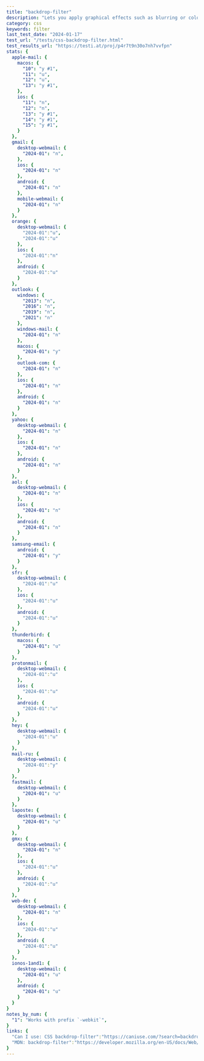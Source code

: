 ```yaml
---
title: "backdrop-filter"
description: "Lets you apply graphical effects such as blurring or color shifting to the area behind an element."
category: css
keywords: filter
last_test_date: "2024-01-17"
test_url: "/tests/css-backdrop-filter.html"
test_results_url: "https://testi.at/proj/p4r7t9n30o7nh7vvfpn"
stats: {
  apple-mail: {
    macos: {
      "10": "y #1",
      "11": "u",
      "12": "u",
      "13": "y #1",
    },
    ios: {
      "11": "n",
      "12": "n",
      "13": "y #1",
      "14": "y #1",
      "15": "y #1",
    }
  },
  gmail: {
    desktop-webmail: {
      "2024-01": "n",
    },
    ios: {
      "2024-01": "n"
    },
    android: {
      "2024-01": "n"
    },
    mobile-webmail: {
      "2024-01": "n"
    }
  },
  orange: {
    desktop-webmail: {
      "2024-01":"u",
      "2024-01":"u"
    },
    ios: {
      "2024-01":"n"
    },
    android: {
      "2024-01":"u"
    }
  },
  outlook: {
    windows: {
      "2013": "n",
      "2016": "n",
      "2019": "n",
      "2021": "n"
    },
    windows-mail: {
      "2024-01": "n"
    },
    macos: {
      "2024-01": "y"
    },
    outlook-com: {
      "2024-01": "n"
    },
    ios: {
      "2024-01": "n"
    },
    android: {
      "2024-01": "n"
    }
  },
  yahoo: {
    desktop-webmail: {
      "2024-01": "n"
    },
    ios: {
      "2024-01": "n"
    },
    android: {
      "2024-01": "n"
    }
  },
  aol: {
    desktop-webmail: {
      "2024-01": "n"
    },
    ios: {
      "2024-01": "n"
    },
    android: {
      "2024-01": "n"
    }
  },
  samsung-email: {
    android: {
      "2024-01": "y"
    }
  },
  sfr: {
    desktop-webmail: {
      "2024-01":"u"
    },
    ios: {
      "2024-01":"u"
    },
    android: {
      "2024-01":"u"
    }
  },
  thunderbird: {
    macos: {
      "2024-01": "u"
    }
  },
  protonmail: {
    desktop-webmail: {
      "2024-01":"u"
    },
    ios: {
      "2024-01":"u"
    },
    android: {
      "2024-01":"u"
    }
  },
  hey: {
    desktop-webmail: {
      "2024-01":"u"
    }
  },
  mail-ru: {
    desktop-webmail: {
      "2024-01":"y"
    }
  },
  fastmail: {
    desktop-webmail: {
      "2024-01": "u"
    }
  },
  laposte: {
    desktop-webmail: {
      "2024-01": "u"
    }
  },
  gmx: {
    desktop-webmail: {
      "2024-01": "n"
    },
    ios: {
      "2024-01":"u"
    },
    android: {
      "2024-01":"u"
    }
  },
  web-de: {
    desktop-webmail: {
      "2024-01": "n"
    },
    ios: {
      "2024-01":"u"
    },
    android: {
      "2024-01":"u"
    }
  },
  ionos-1and1: {
    desktop-webmail: {
      "2024-01": "u"
    },
    android: {
      "2024-01": "u"
    }
  }
}
notes_by_num: {
  "1": "Works with prefix `-webkit`",
}
links: {
  "Can I use: CSS backdrop-filter":"https://caniuse.com/?search=backdrop-filter",
  "MDN: backdrop-filter":"https://developer.mozilla.org/en-US/docs/Web/CSS/backdrop-filter"
}
---
```

